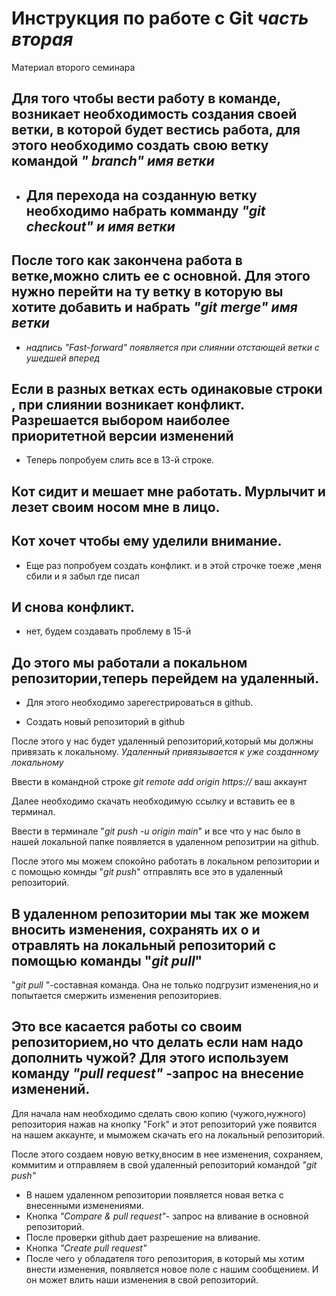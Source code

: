 # Инструкция по работе с Git  *часть вторая* 
Материал второго семинара

## Для того чтобы вести работу в команде, возникает необходимость создания своей ветки, в которой будет вестись работа, для этого необходимо создать свою ветку командой *" branch" имя ветки*

* ## Для перехода на созданную ветку необходимо набрать комманду *"git checkout" и имя ветки*
## После того как закончена работа в ветке,можно слить ее с основной. Для этого нужно перейти на ту ветку в которую вы хотите добавить и набрать  *"git merge" имя ветки*

* *надпись "Fast-forward" появляется при слиянии отстающей ветки с ушедшей вперед*

## Если в разных ветках есть одинаковые строки , при слиянии возникает конфликт. Разрешается выбором наиболее приоритетной версии изменений

 * Теперь попробуем слить все в 13-й строке.
 
 ## Кот сидит и мешает мне работать. Мурлычит и лезет своим носом мне в лицо.
 ## Кот хочет чтобы ему уделили внимание.
 * Еще раз попробуем создать конфликт.
 и в этой строчке тоеже ,меня сбили и я забыл где писал
  ## И снова конфликт.
 * нет, будем создавать проблему в 15-й

 ## До этого мы работали а покальном репозитории,теперь перейдем на удаленный.
   *   Для этого необходимо зарегестрироваться в github.

   * Создать новый репозиторий в github

   После этого у нас будет удаленный репозиторий,который мы должны привязать к локальному.
    *Удаленный привязывается к уже созданному локальному*

 Ввести в командной строке *git remote add origin https://* ваш аккаунт

Далее необходимо скачать необходимую ссылку и вставить ее в терминал.

Ввести в терминале "*git push -u origin main*" и все что у нас было в нашей локальной папке появляется в удаленном репозитрии на github.

После этого мы можем спокойно работать в локальном репозитории и с помощью комнды "*git push*" отправлять все это в удаленный репозиторий.

 ## В удаленном репозитории мы так же можем вносить изменения, сохранять их о и отравлять на локальный репозиторий с помощью команды "*git pull*"
 "*git pull* "-составная команда. Она не только подгрузит изменения,но и попытается смержить изменения репозиториев.

## Это все касается работы со своим репозиторием,но что делать если нам надо дополнить чужой? Для этого используем команду *"pull request"* -запрос на внесение изменений.

Для начала нам необходимо сделать свою копию (чужого,нужного) репозитория нажав на кнопку "Fork" и этот репозиторий уже появится на нашем аккаунте, и мыможем скачать его на локальный репозиторий.

После этого создаем новую ветку,вносим в нее изменения, сохраняем, коммитим и отправляем в свой удаленный репозиторий командой *"git push"*
 
 * В нашем удаленном репозитории появляется новая ветка с внесенными изменениями.
 * Кнопка *"Compare & pull request"*- запрос на вливание в основной репозиторий.
 * После проверки github дает разрешение на вливание.
 * Кнопка *"Create pull request"*
 * После чего у обладателя того репозитория, в который мы хотим внести изменения, появляется  новое поле с нашим сообщением. И он может влить наши изменения в свой репозиторий.

